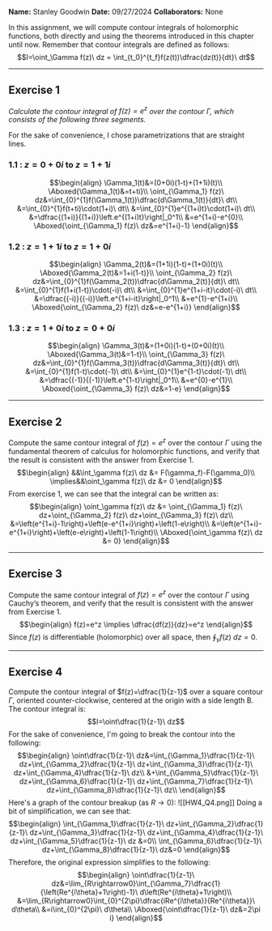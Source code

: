 **Name:** Stanley Goodwin
**Date:** 09/27/2024
**Collaborators:** None

In this assignment, we will compute contour integrals of holomorphic functions, both directly and using the theorems introduced in this chapter until now. Remember that contour integrals are defined as follows:
$$I=\oint_\Gamma f(z)\ dz = \int_{t_0}^{t_f}f(z(t))\dfrac{dz(t)}{dt}\ dt$$

---
## Exercise 1
*Calculate the contour integral of $f(z)=e^z$ over the contour $\Gamma$, which consists of the following three segments.*

For the sake of convenience, I chose parametrizations that are straight lines.
### 1.1 : $z=0+0i$ to $z=1+1i$
$$\begin{align}
\Gamma_1(t)&=(0+0i)(1-t)+(1+1i)(t)\\
\Aboxed{\Gamma_1(t)&=t+ti}\\
\oint_{\Gamma_1} f(z)\ dz&=\int_{0}^{1}f(\Gamma_1(t))\dfrac{d\Gamma_1(t)}{dt}\ dt\\
&=\int_{0}^{1}f(t+ti)\cdot(1+i)\ dt\\
&=\int_{0}^{1}e^{(1+i)t}\cdot(1+i)\ dt\\
&=\dfrac{(1+i)}{(1+i)}\left.e^{(1+i)t}\right|_0^1\\
&=e^{1+i}-e^{0}\\
\Aboxed{\oint_{\Gamma_1} f(z)\ dz&=e^{1+i}-1}
\end{align}$$
### 1.2 : $z=1+1i$ to $z=1+0i$
$$\begin{align}
\Gamma_2(t)&=(1+1i)(1-t)+(1+0i)(t)\\
\Aboxed{\Gamma_2(t)&=1+i(1-t)}\\
\oint_{\Gamma_2} f(z)\ dz&=\int_{0}^{1}f(\Gamma_2(t))\dfrac{d\Gamma_2(t)}{dt}\ dt\\
&=\int_{0}^{1}f(1+i(1-t))\cdot(-i)\ dt\\
&=\int_{0}^{1}e^{1+i-it}\cdot(-i)\ dt\\
&=\dfrac{(-i)}{(-i)}\left.e^{1+i-it}\right|_0^1\\
&=e^{1}-e^{1+i}\\
\Aboxed{\oint_{\Gamma_2} f(z)\ dz&=e-e^{1+i}}
\end{align}$$
### 1.3 : $z=1+0i$ to $z=0+0i$
$$\begin{align}
\Gamma_3(t)&=(1+0i)(1-t)+(0+0i)(t)\\
\Aboxed{\Gamma_3(t)&=1-t}\\
\oint_{\Gamma_3} f(z)\ dz&=\int_{0}^{1}f(\Gamma_3(t))\dfrac{d\Gamma_3(t)}{dt}\ dt\\
&=\int_{0}^{1}f(1-t)\cdot(-1)\ dt\\
&=\int_{0}^{1}e^{1-t}\cdot(-1)\ dt\\
&=\dfrac{(-1)}{(-1)}\left.e^{1-t}\right|_0^1\\
&=e^{0}-e^{1}\\
\Aboxed{\oint_{\Gamma_3} f(z)\ dz&=1-e}
\end{align}$$

---
## Exercise 2
Compute the same contour integral of $f(z)=e^z$ over the contour $\Gamma$ using the fundamental theorem of calculus for holomorphic functions, and verify that the result is consistent with the answer from Exercise 1.
$$\begin{align}
&&\int_\gamma f(z)\ dz &= F(\gamma_f)-F(\gamma_0)\\
\implies&&\oint_\gamma f(z)\ dz &= 0
\end{align}$$
From exercise 1, we can see that the integral can be written as:
$$\begin{align}
\oint_\gamma f(z)\ dz &= \oint_{\Gamma_1} f(z)\ dz+\oint_{\Gamma_2} f(z)\ dz+\oint_{\Gamma_3} f(z)\ dz\\
&=\left(e^{1+i}-1\right)+\left(e-e^{1+i}\right)+\left(1-e\right)\\
&=\left(e^{1+i}-e^{1+i}\right)+\left(e-e\right)+\left(1-1\right)\\
\Aboxed{\oint_\gamma f(z)\ dz &= 0}
\end{align}$$

---
## Exercise 3
Compute the same contour integral of $f(z)=e^z$ over the contour $\Gamma$ using Cauchy’s theorem, and verify that the result is consistent with the answer from Exercise 1.
$$\begin{align}
f(z)=e^z \implies \dfrac{df(z)}{dz}=e^z
\end{align}$$
Since $f(z)$ is differentiable (holomorphic) over all space, then $\displaystyle\oint_\gamma f(z)\ dz=0$.


---
## Exercise 4
Compute the contour integral of $f(z)=\dfrac{1}{z-1}$ over a square contour $\Gamma$, oriented counter-clockwise, centered at the origin with a side length B. The contour integral is:
$$I=\oint\dfrac{1}{z-1}\ dz$$
For the sake of convenience, I'm going to break the contour into the following:
$$\begin{align}
\oint\dfrac{1}{z-1}\ dz&=\int_{\Gamma_1}\dfrac{1}{z-1}\ dz+\int_{\Gamma_2}\dfrac{1}{z-1}\ dz+\int_{\Gamma_3}\dfrac{1}{z-1}\ dz+\int_{\Gamma_4}\dfrac{1}{z-1}\ dz\\
&+\int_{\Gamma_5}\dfrac{1}{z-1}\ dz+\int_{\Gamma_6}\dfrac{1}{z-1}\ dz+\int_{\Gamma_7}\dfrac{1}{z-1}\ dz+\int_{\Gamma_8}\dfrac{1}{z-1}\ dz\\
\end{align}$$
Here's a graph of the contour breakup (as $R\rightarrow 0$):
![[HW4_Q4.png]]
Doing a bit of simplification, we can see that:
$$\begin{align}
\int_{\Gamma_1}\dfrac{1}{z-1}\ dz+\int_{\Gamma_2}\dfrac{1}{z-1}\ dz+\int_{\Gamma_3}\dfrac{1}{z-1}\ dz+\int_{\Gamma_4}\dfrac{1}{z-1}\ dz+\int_{\Gamma_5}\dfrac{1}{z-1}\ dz &=0\\
\int_{\Gamma_6}\dfrac{1}{z-1}\ dz+\int_{\Gamma_8}\dfrac{1}{z-1}\ dz&=0
\end{align}$$
Therefore, the original expression simplifies to the following:
$$\begin{align}
\oint\dfrac{1}{z-1}\ dz&=\lim_{R\rightarrow0}\int_{\Gamma_7}\dfrac{1}{\left(Re^{i\theta}+1\right)-1}\ d\left(Re^{i\theta}+1\right)\\
&=\lim_{R\rightarrow0}\int_{0}^{2\pi}\dfrac{iRe^{i\theta}}{Re^{i\theta}}\ d\theta\\
&=i\int_{0}^{2\pi}\ d\theta\\
\Aboxed{\oint\dfrac{1}{z-1}\ dz&=2\pi i}
\end{align}$$
